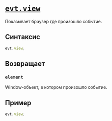 # [`evt.view`](../index.md)

Показывает браузер где произошло событие.

## Синтаксис

```js
evt.view;
```

## Возвращает

### `element`

Window-объект, в котором произошло событие.

## Пример

```js
evt.view;
```
